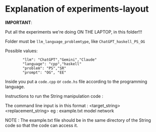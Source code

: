 # Explanation of experiments-layout

**IMPORTANT**:

Put all the experiments we're doing ON THE LAPTOP, in this folder!!!

Folder must be `llm_language_problemtype`, like `ChatGPT_haskell_PS_OG`

Possible values:
```
        "llm": "ChatGPT","Gemini","Claude"
        "language": "cpp","haskell"
        "problem": "PS","SR"
        "prompt": "OG", "EE"
```

Inside you put a `code.cpp` or `code.hs` file according to the programming language.


Instructions to run the String manipulation code :

The command line input is in this format :  <filename> <target_string> <replacement_string>
eg : example.txt model network

NOTE : The example.txt file should be in the same directory of the String code so that the code can access it.
